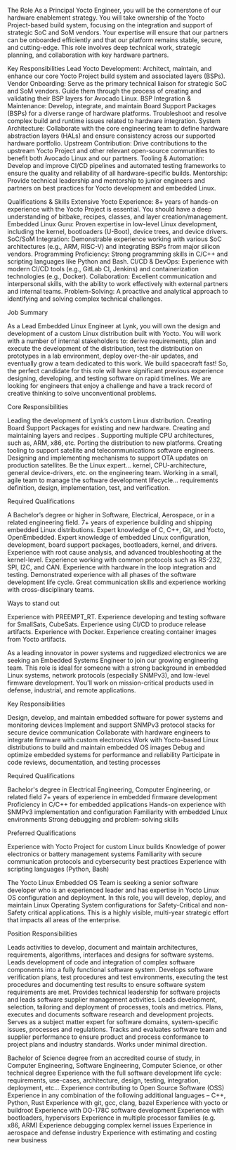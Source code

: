
The Role 
As a Principal Yocto Engineer, you will be the cornerstone of our hardware enablement strategy. You will take ownership of the Yocto Project-based build system, focusing on the integration and support of strategic SoC and SoM vendors. Your expertise will ensure that our partners can be onboarded efficiently and that our platform remains stable, secure, and cutting-edge. This role involves deep technical work, strategic planning, and collaboration with key hardware partners.


Key Responsibilities
Lead Yocto Development: Architect, maintain, and enhance our core Yocto Project build system and associated layers (BSPs).
Vendor Onboarding: Serve as the primary technical liaison for strategic SoC and SoM vendors. Guide them through the process of creating and validating their BSP layers for Avocado Linux.
BSP Integration & Maintenance: Develop, integrate, and maintain Board Support Packages (BSPs) for a diverse range of hardware platforms. Troubleshoot and resolve complex build and runtime issues related to hardware integration.
System Architecture: Collaborate with the core engineering team to define hardware abstraction layers (HALs) and ensure consistency across our supported hardware portfolio.
Upstream Contribution: Drive contributions to the upstream Yocto Project and other relevant open-source communities to benefit both Avocado Linux and our partners.
Tooling & Automation: Develop and improve CI/CD pipelines and automated testing frameworks to ensure the quality and reliability of all hardware-specific builds.
Mentorship: Provide technical leadership and mentorship to junior engineers and partners on best practices for Yocto development and embedded Linux.

Qualifications & Skills
Extensive Yocto Experience: 8+ years of hands-on experience with the Yocto Project is essential. You should have a deep understanding of bitbake, recipes, classes, and layer creation/management.
Embedded Linux Guru: Proven expertise in low-level Linux development, including the kernel, bootloaders (U-Boot), device trees, and device drivers.
SoC/SoM Integration: Demonstrable experience working with various SoC architectures (e.g., ARM, RISC-V) and integrating BSPs from major silicon vendors.
Programming Proficiency: Strong programming skills in C/C++ and scripting languages like Python and Bash.
CI/CD & DevOps: Experience with modern CI/CD tools (e.g., GitLab CI, Jenkins) and containerization technologies (e.g., Docker).
Collaboration: Excellent communication and interpersonal skills, with the ability to work effectively with external partners and internal teams.
Problem-Solving: A proactive and analytical approach to identifying and solving complex technical challenges.


Job Summary

As a Lead Embedded Linux Engineer at Lynk, you will own the design and development of a custom Linux distribution built with Yocto. You will work with a number of internal stakeholders to: derive requirements, plan and execute the development of the distribution, test the distribution on prototypes in a lab environment, deploy over-the-air updates, and eventually grow a team dedicated to this work.
We build spacecraft fast! So, the perfect candidate for this role will have significant previous experience designing, developing, and testing software on rapid timelines. We are looking for engineers that enjoy a challenge and have a track record of creative thinking to solve unconventional problems.


Core Responsibilities

Leading the development of Lynk’s custom Linux distribution.
Creating Board Support Packages for existing and new hardware.
Creating and maintaining layers and recipes .
Supporting multiple CPU architectures, such as, ARM, x86, etc.
Porting the distribution to new platforms.
Creating tooling to support satellite and telecommunications software engineers.
Designing and implementing mechanisms to support OTA updates on production satellites.
Be the Linux expert... kernel, CPU-architecture, general device-drivers, etc. on the engineering team.
Working in a small, agile team to manage the software development lifecycle... requirements definition, design, implementation, test, and verification.


Required Qualifications

A Bachelor’s degree or higher in Software, Electrical, Aerospace, or in a related engineering field.
7+ years of experience building and shipping embedded Linux distributions.
Expert knowledge of C, C++, Git, and Yocto, OpenEmbedded.
Expert knowledge of embedded Linux configuration, development, board support packages, bootloaders, kernel, and drivers.
Experience with root cause analysis, and advanced troubleshooting at the kernel-level.
Experience working with common protocols such as RS-232, SPI, I2C, and CAN.
Experience with hardware in the loop integration and testing.
Demonstrated experience with all phases of the software development life cycle.
Great communication skills and experience working with cross-disciplinary teams.


Ways to stand out

Experience with PREEMPT_RT.
Experience developing and testing software for SmallSats, CubeSats.
Experience using CI/CD to produce release artifacts.
Experience with Docker.
Experience creating container images from Yocto artifacts.


As a leading innovator in power systems and ruggedized electronics we are seeking an Embedded Systems Engineer to join our growing engineering team. This role is ideal for someone with a strong background in embedded Linux systems, network protocols (especially SNMPv3), and low-level firmware development. You'll work on mission-critical products used in defense, industrial, and remote applications.

Key Responsibilities

Design, develop, and maintain embedded software for power systems and monitoring devices
Implement and support SNMPv3 protocol stacks for secure device communication
Collaborate with hardware engineers to integrate firmware with custom electronics
Work with Yocto-based Linux distributions to build and maintain embedded OS images
Debug and optimize embedded systems for performance and reliability
Participate in code reviews, documentation, and testing processes

Required Qualifications

Bachelor's degree in Electrical Engineering, Computer Engineering, or related field
7+ years of experience in embedded firmware development
Proficiency in C/C++ for embedded applications
Hands-on experience with SNMPv3 implementation and configuration
Familiarity with embedded Linux environments
Strong debugging and problem-solving skills

Preferred Qualifications

Experience with Yocto Project for custom Linux builds
Knowledge of power electronics or battery management systems
Familiarity with secure communication protocols and cybersecurity best practices
Experience with scripting languages (Python, Bash)


The Yocto Linux Embedded OS Team is seeking a senior software developer who is an experienced leader and has expertise in Yocto Linux OS configuration and deployment. In this role, you will develop, deploy, and maintain Linux Operating System configurations for Safety-Critical and non-Safety critical applications. This is a highly visible, multi-year strategic effort that impacts all areas of the enterprise.

Position Responsibilities


Leads activities to develop, document and maintain architectures, requirements, algorithms, interfaces and designs for software systems. Leads development of code and integration of complex software components into a fully functional software system.
Develops software verification plans, test procedures and test environments, executing the test procedures and documenting test results to ensure software system requirements are met.
Provides technical leadership for software projects and leads software supplier management activities. Leads development, selection, tailoring and deployment of processes, tools and metrics. Plans, executes and documents software research and development projects.
Serves as a subject matter expert for software domains, system-specific issues, processes and regulations. Tracks and evaluates software team and supplier performance to ensure product and process conformance to project plans and industry standards.
Works under minimal direction.


Bachelor of Science degree from an accredited course of study, in Computer Engineering, Software Engineering, Computer Science, or other technical degree
Experience with the full software development life cycle: requirements, use-cases, architecture, design, testing, integration, deployment, etc...
Experience contributing to Open Source Software (OSS)
Experience in any combination of the following additional languages – C++, Python, Rust
Experience with git, gcc, clang, bazel
Experience with yocto or buildroot
Experience with DO-178C software development
Experience with bootloaders, hypervisors
Experience in multiple processor families (e.g. x86, ARM)
Experience debugging complex kernel issues
Experience in aerospace and defense industry
Experience with estimating and costing new business

